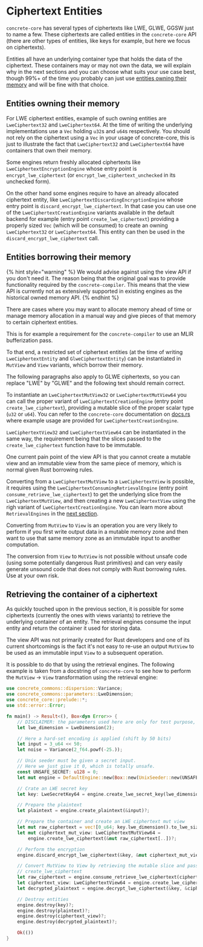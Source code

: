 # Ciphertext Entities

`concrete-core` has several types of ciphertexts like LWE, GLWE, GGSW just to name a few. These ciphertexts are called entities in the `concrete-core` API (there are other types of entities, like keys for example, but here we focus on ciphertexts).

Entities all have an underlying container type that holds the data of the ciphertext. These containers may or may not own the data, we will explain why in the next sections and you can choose what suits your use case best, though 99%+ of the time you probably can just use [entities owning their memory](#entities-owning-their-memory) and will be fine with that choice.

## Entities owning their memory

For LWE ciphertext entities, example of such owning entities are `LweCiphertext32` and `LweCiphertext64`. At the time of writing the underlying implementations use a `Vec` holding `u32`s and `u64`s respectively. You should not rely on the ciphertext using a `Vec` in your usage of concrete-core, this is just to illustrate the fact that `LweCiphertext32` and `LweCiphertext64` have containers that own their memory.

Some engines return freshly allocated ciphertexts like `LweCiphertextEncryptionEngine` whose entry point is `encrypt_lwe_ciphertext` (or `encrypt_lwe_ciphertext_unchecked` in its unchecked form).

On the other hand some engines require to have an already allocated ciphertext entity, like `LweCiphertextDiscardingEncryptionEngine` whose entry point is `discard_encrypt_lwe_ciphertext`. In that case you can use one of the `LweCiphertextCreationEngine` variants available in the default backend for example (entry point `create_lwe_ciphertext`) providing a properly sized `Vec` (which will be consumed) to create an owning `LweCiphertext32` or `LweCiphertext64`. This entity can then be used in the `discard_encrypt_lwe_ciphertext` call.

## Entities borrowing their memory

{% hint style="warning" %}
We would advise against using the view API if you don't need it. The reason being that the original goal was to provide functionality required by the `concrete-compiler`. This means that the view API is currently not as extensively supported in existing engines as the historical owned memory API.
{% endhint %}

There are cases where you may want to allocate memory ahead of time or manage memory allocation in a manual way and give pieces of that memory to certain ciphertext entities.

This is for example a requirement for the `concrete-compiler` to use an MLIR bufferization pass.

To that end, a restricted set of ciphertext entities (at the time of writing `LweCiphertextEntity` and `GlweCiphertextEntity`) can be instantiated in `MutView` and `View` variants, which borrow their memory.

The following paragraphs also apply to GLWE ciphertexts, so you can replace "LWE" by "GLWE" and the following text should remain correct.

To instantiate an `LweCiphertextMutView32` or `LweCiphertextMutView64` you can call the proper variant of `LweCiphertextCreationEngine` (entry point `create_lwe_ciphertext`), providing a mutable slice of the proper scalar type (`u32` or `u64`). You can refer to the `concrete-core` documentation on [docs.rs](https://docs.rs) where example usage are provided for `LweCiphertextCreationEngine`.

`LweCiphertextView32` and `LweCiphertextView64` can be instantiated in the same way, the requirement being that the slices passed to the `create_lwe_ciphertext` function have to be immutable.

One current pain point of the view API is that you cannot create a mutable view and an immutable view from the same piece of memory, which is normal given Rust borrowing rules.

Converting from a `LweCiphertextMutView` to a `LweCiphertextView` is possible, it requires using the `LweCiphertextConsumingRetrievalEngine` (entry point `consume_retrieve_lwe_ciphertext`) to get the underlying slice from the `LweCiphertextMutView`, and then creating a new `LweCiphertextView` using the righ variant of `LweCiphertextCreationEngine`. You can learn more about `RetrievalEngines` in the [next section](#retrieving-the-container-of-a-ciphertext).

Converting from `MutView` to `View` is an operation you are very likely to perform if you first write output data in a mutable memory zone and then want to use that same memory zone as an immutable input to another computation.

The conversion from `View` to `MutView` is not possible without unsafe code (using some potentially dangerous Rust primitives) and can very easily generate unsound code that does not comply with Rust borrowing rules. Use at your own risk.

## Retrieving the container of a ciphertext

As quickly touched upon in the previous section, it is possible for some ciphertexts (currently the ones with views variants) to retrieve the underlying container of an entity. The retrieval engines consume the input entity and return the container it used for storing data.

The view API was not primarily created for Rust developers and one of its current shortcomings is the fact it's not easy to re-use an output `MutView` to be used as an immutable input `View` to a subsequent operation.

It is possible to do that by using the retrieval engines. The following example is taken from a docstring of `concrete-core` to see how to perform the `MutView` -> `View` transformation using the retrieval engine:

```rust
use concrete_commons::dispersion::Variance;
use concrete_commons::parameters::LweDimension;
use concrete_core::prelude::*;
use std::error::Error;

fn main() -> Result<(), Box<dyn Error>> {
    // DISCLAIMER: the parameters used here are only for test purpose, and are not secure.
    let lwe_dimension = LweDimension(2);

    // Here a hard-set encoding is applied (shift by 50 bits)
    let input = 3_u64 << 50;
    let noise = Variance(2_f64.powf(-25.));

    // Unix seeder must be given a secret input.
    // Here we just give it 0, which is totally unsafe.
    const UNSAFE_SECRET: u128 = 0;
    let mut engine = DefaultEngine::new(Box::new(UnixSeeder::new(UNSAFE_SECRET)))?;

    // Crate an LWE secret key
    let key: LweSecretKey64 = engine.create_lwe_secret_key(lwe_dimension)?;

    // Prepare the plaintext
    let plaintext = engine.create_plaintext(&input)?;

    // Prepare the container and create an LWE ciphertext mut view
    let mut raw_ciphertext = vec![0_u64; key.lwe_dimension().to_lwe_size().0];
    let mut ciphertext_mut_view: LweCiphertextMutView64 =
        engine.create_lwe_ciphertext(&mut raw_ciphertext[..])?;

    // Perform the encryption
    engine.discard_encrypt_lwe_ciphertext(&key, &mut ciphertext_mut_view, &plaintext, noise)?;

    // Convert MutView to View by retrieving the mutable slice and passing it as immutable to
    // create_lwe_ciphertext
    let raw_ciphertext = engine.consume_retrieve_lwe_ciphertext(ciphertext_mut_view)?;
    let ciphertext_view: LweCiphertextView64 = engine.create_lwe_ciphertext(&raw_ciphertext[..])?;
    let decrypted_plaintext = engine.decrypt_lwe_ciphertext(&key, &ciphertext_view)?;

    // Destroy entities
    engine.destroy(key)?;
    engine.destroy(plaintext)?;
    engine.destroy(ciphertext_view)?;
    engine.destroy(decrypted_plaintext)?;

    Ok(())
}
```
